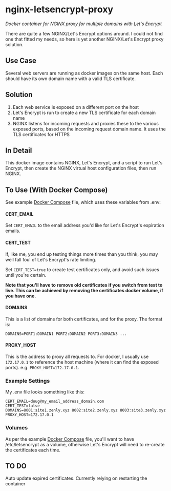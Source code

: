 # nginx-letsencrypt-proxy

_Docker container for NGINX proxy for multiple domains with Let's Encrypt_

There are quite a few NGINX/Let's Encrypt options around. I could not find one that fitted my
needs, so here is yet another NGINX/Let's Encrypt proxy solution.

## Use Case

Several web servers are running as docker images on the same host. Each should have its own domain name with a valid TLS certificate.

## Solution

1. Each web service is exposed on a different port on the host
1. Let's Encrypt is run to create a new TLS certificate for each domain name
1. NGINX listens for incoming requests and proxies these to the various exposed ports, based on the incoming request domain name. It uses the TLS certificates for HTTPS

## In Detail

This docker image contains NGINX, Let's Encrypt, and a script to run Let's Encrypt, then create
the NGINX virtual host configuration files, then run NGINX.

## To Use (With Docker Compose)

See example [Docker Compose](docker-compose.yml) file, which uses these variables from .env:

#### CERT_EMAIL

Set ```CERT_EMAIL``` to the email address you'd like for Let's Encrypt's expiration emails.

#### CERT_TEST

If, like me, you end up testing things more times than you think, you may well fall foul of Let's Encrypt's rate limiting.

Set ```CERT_TEST=true``` to create test certificates only, and avoid such issues until you're certain.

__Note that you'll have to remove old certificates if you switch from test to live. This can be achieved by removing the certificates docker volume, if you have one.__

#### DOMAINS

This is a list of domains for both certificates, and for the proxy. The format is:

```DOMAINS=PORT1:DOMAIN1 PORT2:DOMAIN2 PORT3:DOMAIN3 ...```

#### PROXY_HOST

This is the address to proxy all requests to. For docker, I usually use ```172.17.0.1``` to
reference the host machine (where it can find the exposed ports). e.g. ```PROXY_HOST=172.17.0.1```.

### Example Settings

My .env file looks something like this:

```
CERT_EMAIL=doug@my_email_address_domain.com
CERT_TEST=false
DOMAINS=8001:site1.zenly.xyz 8002:site2.zenly.xyz 8003:site3.zenly.xyz
PROXY_HOST=172.17.0.1
```

### Volumes

As per the example [Docker Compose](docker-compose.yml) file, you'll want to have /etc/letsencrypt as a volume, otherwise
Let's Encrypt will need to re-create the certificates each time.

## TO DO

Auto update expired certificates. Currently relying on restarting the container

